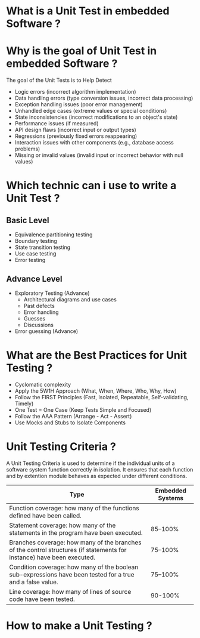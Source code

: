 # What is a Unit Test in embedded Software ?



# Why is the goal of Unit Test in embedded Software ?

The goal of the  Unit Tests is to Help Detect 

- Logic errors (incorrect algorithm implementation)
- Data handling errors (type conversion issues, incorrect data processing)
- Exception handling issues (poor error management)
- Unhandled edge cases (extreme values or special conditions)
- State inconsistencies (incorrect modifications to an object's state)
- Performance issues (if measured)
- API design flaws (incorrect input or output types)
- Regressions (previously fixed errors reappearing)
- Interaction issues with other components (e.g., database access problems)
- Missing or invalid values (invalid input or incorrect behavior with null values)

# Which technic can i use to write a Unit Test  ?

## Basic Level

- Equivalence partitioning testing
- Boundary testing
- State transition testing
- Use case testing
- Error testing

## Advance Level
- Exploratory Testing (Advance)
  * Architectural diagrams and use cases
  * Past defects
  * Error handling
  * Guesses
  * Discussions
- Error guessing (Advance)

# What are the Best Practices for Unit Testing ?

- Cyclomatic complexity
- Apply the 5W1H Approach (What, When, Where, Who, Why, How)
- Follow the FIRST Principles (Fast, Isolated, Repeatable, Self-validating, Timely)
- One Test = One Case (Keep Tests Simple and Focused)
- Follow the AAA Pattern (Arrange - Act - Assert)
- Use Mocks and Stubs to Isolate Components

# Unit Testing Criteria ?

A Unit Testing Criteria is used to determine if the individual units of a software system function correctly in isolation. 
It ensures that each function and by extention module behaves as expected under different conditions.

| Type	| Embedded Systems	|
|------|------------------|
| Function coverage: how many of the functions defined have been called. | |
| Statement coverage: how many of the statements in the program have been executed.	| 85–100%	|
| Branches coverage: how many of the branches of the control structures (if statements for instance) have been executed.	| 75–100%	|
| Condition coverage: how many of the boolean sub-expressions have been tested for a true and a false value.	| 75–100%	|
| Line coverage: how many of lines of source code have been tested.|90-100% | 

# How to make a Unit Testing ?





